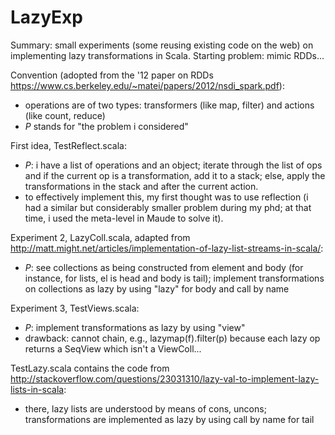 # LazyExp
Summary: small experiments (some reusing existing code on the web) on implementing lazy transformations in Scala. Starting problem: mimic RDDs... 

Convention (adopted from the '12 paper on RDDs https://www.cs.berkeley.edu/~matei/papers/2012/nsdi_spark.pdf): 
- operations are of two types: transformers (like map, filter) and actions (like count, reduce)
- *P* stands for "the problem i considered"

First idea, TestReflect.scala:
- *P*: i have a list of operations and an object; iterate through the list of ops and if the current op is a transformation, add it to a stack; else, apply the transformations in the stack and after the current action. 
- to effectively implement this, my first thought was to use reflection (i had a similar but considerably smaller problem during my phd; at that time, i used the meta-level in Maude to solve it).


Experiment 2, LazyColl.scala, adapted from http://matt.might.net/articles/implementation-of-lazy-list-streams-in-scala/:
- *P*: see collections as being constructed from element and body (for instance, for lists, el is head and body is tail); implement transformations on collections as lazy by using "lazy" for body and call by name 


Experiment 3, TestViews.scala:
- *P*: implement transformations as lazy by using "view"
- drawback: cannot chain, e.g., lazymap(f).filter(p) because each lazy op returns a SeqView which isn't a ViewColl... 


TestLazy.scala contains the code from http://stackoverflow.com/questions/23031310/lazy-val-to-implement-lazy-lists-in-scala: 
- there, lazy lists are understood by means of cons, uncons; transformations are implemented as lazy by using call by name for tail

